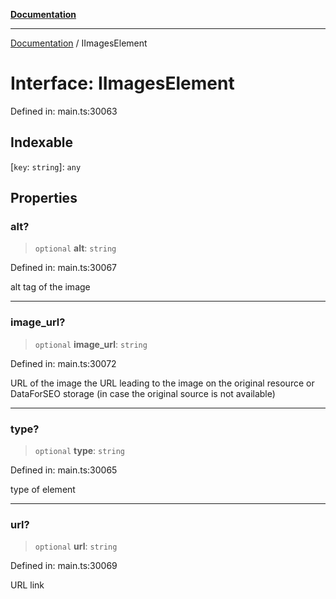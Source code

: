 [**Documentation**](../README.md)

***

[Documentation](../README.md) / IImagesElement

# Interface: IImagesElement

Defined in: main.ts:30063

## Indexable

\[`key`: `string`\]: `any`

## Properties

### alt?

> `optional` **alt**: `string`

Defined in: main.ts:30067

alt tag of the image

***

### image\_url?

> `optional` **image\_url**: `string`

Defined in: main.ts:30072

URL of the image
the URL leading to the image on the original resource or DataForSEO storage (in case the original source is not available)

***

### type?

> `optional` **type**: `string`

Defined in: main.ts:30065

type of element

***

### url?

> `optional` **url**: `string`

Defined in: main.ts:30069

URL link
